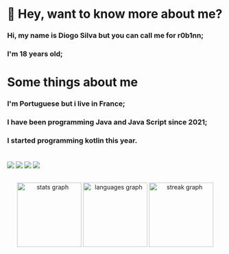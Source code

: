 
# 👋 Hey, want to know more about me?

### Hi, my name is Diogo Silva but you can call me for r0b1nn;
### I'm 18 years old;


# Some things about me
### I'm Portuguese but i live in France;
### I have been programming Java and Java Script since 2021;
### I started programming kotlin this year.

#

![](https://img.shields.io/badge/Java-ED8B00?style=for-the-badge&logo=openjdk&logoColor=white) ![](https://img.shields.io/badge/Kotlin-0095D5?&style=for-the-badge&logo=kotlin&logoColor=white) ![](https://img.shields.io/badge/JavaScript-323330?style=for-the-badge&logo=javascript&logoColor=F7DF1E) ![](https://img.shields.io/badge/MySQL-00000F?style=for-the-badge&logo=mysql&logoColor=white)


##

<div align="center">
  <img src="https://github-readme-stats.vercel.app/api?username=or0b1nn&hide_title=false&hide_rank=false&show_icons=true&include_all_commits=true&count_private=true&disable_animations=false&theme=dracula&locale=en&hide_border=false&order=1" height="150" alt="stats graph"  />
  <img src="https://github-readme-stats.vercel.app/api/top-langs?username=or0b1nn&locale=en&hide_title=false&layout=compact&card_width=320&langs_count=5&theme=dracula&hide_border=false&order=2" height="150" alt="languages graph"  />
  <img src="https://streak-stats.demolab.com?user=or0b1nn&locale=en&mode=daily&theme=dracula&hide_border=false&border_radius=5&order=3" height="150" alt="streak graph"  />
</div>
